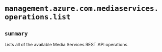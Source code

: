 # `management.azure.com.mediaservices.operations.list`

## `summary`
Lists all of the available Media Services REST API operations.


